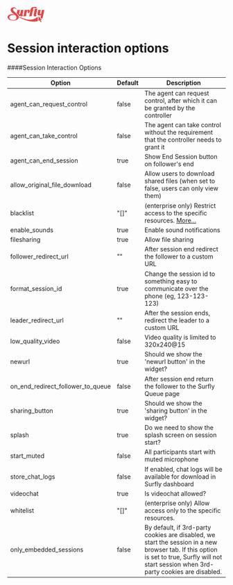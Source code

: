![logo](images/logosmall.png)
# Session interaction options



####Session Interaction Options

|  Option | Default | Description |
| ---------------| ------------|------------|
| agent_can_request_control | false | The agent can request control, after which it can be granted by the controller |
| agent_can_take_control | false | The agent can take control without the requirement that the controller needs to grant it |
| agent_can_end_session | true | Show End Session button on follower's end |
| allow_original_file_download | false | Allow users to download shared files (when set to false, users can only view them) |
| blacklist | "[]" | (enterprise only) Restrict access to the specific resources. [More...](#restrictions)|
| enable_sounds | true | Enable sound notifications |
| filesharing | true | Allow file sharing |
| follower_redirect_url | "" | After session end redirect the follower to a custom URL |
| format_session_id | true | Change the session id to something easy to communicate over the phone (eg, 123-123-123) |
| leader_redirect_url | "" | After the session ends, redirect the leader to a custom URL |
| low_quality_video | false | Video quality is limited to 320x240@15 |
| newurl  | true | Should we show the 'newurl button' in the widget? |
| on_end_redirect_follower_to_queue | false | After session end return the follower to the Surfly Queue page |
| sharing_button | true | Should we show the 'sharing button' in the widget? |
| splash | true | Do we need to show the splash screen on session start? |
| start_muted | false | All participants start with muted microphone |
| store_chat_logs | false | If enabled, chat logs will be available for download in Surfly dashboard |
| videochat | true | Is videochat allowed? |
| whitelist | "[]" | (enterprise only) Allow access only to the specific resources.
| only_embedded_sessions | false | By default, if 3rd-party cookies are disabled, we start the session in a new browser tab. If this option is set to true, Surfly will not start session when 3rd-party cookies are disabled. |